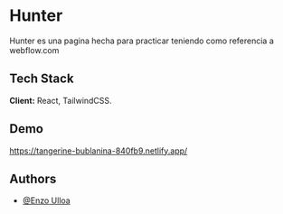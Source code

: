 
# Hunter

Hunter es una pagina hecha para practicar teniendo como referencia a webflow.com


## Tech Stack

**Client:** React, TailwindCSS.


## Demo

https://tangerine-bublanina-840fb9.netlify.app/


## Authors

- [@Enzo Ulloa](https://www.linkedin.com/in/enzo-ulloa-2639a1194/)